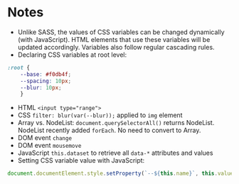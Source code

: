 # Notes

- Unlike SASS, the values of CSS variables can be changed dynamically (with
  JavaScript). HTML elements that use these variables will be updated
  accordingly. Variables also follow regular cascading rules.
- Declaring CSS variables at root level:
```css
:root {
    --base: #f0db4f;
    --spacing: 10px;
    --blur: 10px;
    }
```
- HTML `<input type="range">`
- CSS `filter: blur(var(--blur));` applied to `img` element
- Array vs. NodeList: `document.querySelectorAll()` returns NodeList.
  NodeList recently added `forEach`. No need to convert to Array.
- DOM event `change`
- DOM event `mousemove`
- JavaScript `this.dataset` to retrieve all `data-*` attributes and values
- Setting CSS variable value with JavaScript:
```javascript
document.documentElement.style.setProperty(`--${this.name}`, this.value + suffix);
```